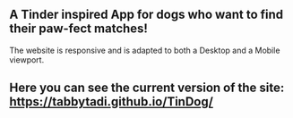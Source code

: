 <h2>
A Tinder inspired App for dogs who want to find their paw-fect matches!
</h2> 

The website is responsive and is adapted to both a Desktop and a Mobile viewport.
## Here you can see the current version of the site: https://tabbytadi.github.io/TinDog/
